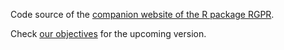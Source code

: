 Code source of the [companion website of the R package RGPR](http://emanuelhuber.github.io/RGPR/).

Check [our objectives](http://emanuelhuber.github.io/RGPR/2018_huber-and-hans_RGPR-new-R-package_notes.pdf) for the upcoming version.